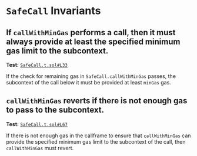 # `SafeCall` Invariants

## If `callWithMinGas` performs a call, then it must always provide at least the specified minimum gas limit to the subcontext.
**Test:** [`SafeCall.t.sol#L33`](../contracts/test/invariants/SafeCall.t.sol#L33)

If the check for remaining gas in `SafeCall.callWithMinGas` passes, the subcontext of the call below it must be provided at least `minGas` gas. 


## `callWithMinGas` reverts if there is not enough gas to pass to the subcontext.
**Test:** [`SafeCall.t.sol#L67`](../contracts/test/invariants/SafeCall.t.sol#L67)

If there is not enough gas in the callframe to ensure that `callWithMinGas` can provide the specified minimum gas limit to the subcontext of the call, then `callWithMinGas` must revert. 
